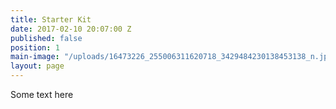 ```yaml
---
title: Starter Kit
date: 2017-02-10 20:07:00 Z
published: false
position: 1
main-image: "/uploads/16473226_255006311620718_3429484230138453138_n.jpg"
layout: page
---
```


Some text here